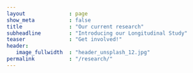 ```yaml
---
layout              : page
show_meta           : false
title               : "Our current research"
subheadline         : "Introducing our Longitudinal Study"
teaser              : "Get involved!"
header:
   image_fullwidth  : "header_unsplash_12.jpg"
permalink           : "/research/"
---
```





